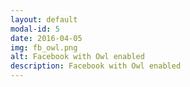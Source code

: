 ```yaml
---
layout: default
modal-id: 5
date: 2016-04-05
img: fb_owl.png
alt: Facebook with Owl enabled
description: Facebook with Owl enabled
---
```

